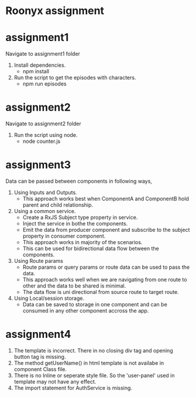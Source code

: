 # Roonyx assignment

# assignment1
Navigate to assignment1 folder
1. Install dependencies.
    - npm install
2. Run the script to get the episodes with characters.
    - npm run episodes

# assignment2
Navigate to assignment2 folder
1. Run the script using node.
    - node counter.js

# assignment3
Data can be passed between components in following ways,
1. Using Inputs and Outputs.
    - This approach works best when ComponentA and ComponentB hold parent and child relationship.
2. Using a common service.
    - Create a RxJS Subject type property in service.
    - Inject the service in bothe the components.
    - Emit the data from producer component and subscribe to the subject property in consumer component.
    - This approach works in majority of the scenarios.
    - This can be used for bidirectional data flow between the components.
3. Using Route params
    - Route params or query params or route data can be used to pass the data.
    - This approach works well when we are navigating from one route to other and the data to be shared is minimal.
    - The data flow is uni directional from source route to target route.
4. Using Local/session storage.
    - Data can be saved to storage in one component and can be consumed in any other component accross the app.

# assignment4
1. The template is incorrect. There in no closing div tag and opening button tag is missing.
2. The method getUserName() in html template is not availabe in component Class file.
3. There is no Inline or seperate style file. So the 'user-panel' used in template may not have any effect.
4. The import statement for AuthService is missing.
